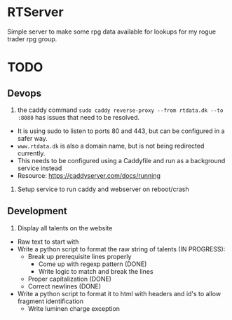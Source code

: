 # RTServer
Simple server to make some rpg data available for lookups for my rogue trader rpg group.



# TODO

## Devops
1. the caddy command `sudo caddy reverse-proxy --from rtdata.dk --to :8080` has issues that need to be resolved.
  - It is using sudo to listen to ports 80 and 443, but can be configured in a safer way.
  - `www.rtdata.dk` is also a domain name, but is not being redirected currently.
  - This needs to be configured using a Caddyfile and run as a background service instead
  - Resource: https://caddyserver.com/docs/running
1. Setup service to run caddy and webserver on reboot/crash


## Development
1. Display all talents on the website
  - Raw text to start with
  - Write a python script to format the raw string of talents (IN PROGRESS):
    - Break up prerequisite lines properly
      - Come up with regexp pattern (DONE)
      - Write logic to match and break the lines
    - Proper capitalization (DONE)
    - Correct newlines (DONE)
  - Write a python script to format it to html with headers and id's to allow fragment identification
    - Write luminen charge exception
